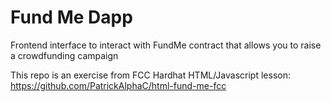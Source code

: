 # Fund Me Dapp
Frontend interface to interact with FundMe contract that allows you to raise a crowdfunding campaign

This repo is an exercise from FCC Hardhat HTML/Javascript lesson: https://github.com/PatrickAlphaC/html-fund-me-fcc